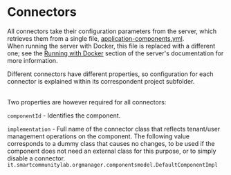 # Connectors
All connectors take their configuration parameters from the server, which retrieves them from a single file, [application-components.yml](https://github.com/smartcommunitylab/AAC-Org/blob/master/server/src/main/resources/application-components.yml).\
When running the server with Docker, this file is replaced with a different one; see the [Running with Docker](https://github.com/smartcommunitylab/AAC-Org/tree/master/server#running-with-docker) section of the server's documentation for more information.

Different connectors have different properties, so configuration for each connector is explained within its correspondent project subfolder.

\
Two properties are however required for all connectors:

`componentId` - Identifies the component.

`implementation` - Full name of the connector class that reflects tenant/user management operations on the component. The following value corresponds to a dummy class that causes no changes, to be used if the component does not need an external class for this purpose, or to simply disable a connector.\
`it.smartcommunitylab.orgmanager.componentsmodel.DefaultComponentImpl`
